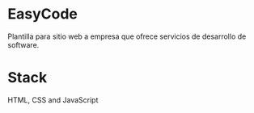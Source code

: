 # EasyCode
Plantilla para sitio web a empresa que ofrece servicios de desarrollo de software.

# Stack
HTML, CSS and JavaScript
